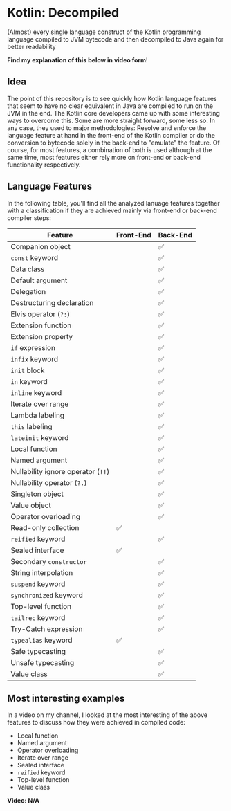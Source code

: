 # Kotlin: Decompiled

(Almost) every single language construct of the Kotlin programming language compiled to JVM bytecode and then decompiled
to Java again for better readability

**Find my explanation of this below in video form**!

## Idea

The point of this repository is to see quickly how Kotlin language features that seem to have no clear equivalent in
Java are compiled to run on the JVM in the end. The Kotlin core developers came up with some interesting ways to
overcome this. Some are more straight forward, some less so. In any case, they used to major methodologies:
Resolve and enforce the language feature at hand in the front-end of the Kotlin compiler or do the conversion to
bytecode solely in the back-end to "emulate" the feature. Of course, for most features, a combination of both is used
although at the same time, most features either rely more on front-end or back-end functionality respectively.

## Language Features

In the following table, you'll find all the analyzed lanuage features together with a classification if they are
achieved mainly via front-end or back-end compiler steps:

| Feature                            | Front-End | Back-End |
|------------------------------------|-----------|----------|
| Companion object                   |           | ✅        |
| `const` keyword                    |           | ✅        |
| Data class                         |           | ✅        |
| Default argument                   |           | ✅        |
| Delegation                         |           | ✅        |
| Destructuring declaration          |           | ✅        |
| Elvis operator (`?:`)              |           | ✅        |
| Extension function                 |           | ✅        |
| Extension property                 |           | ✅        |
| `if` expression                    |           | ✅        |
| `infix` keyword                    |           | ✅        |
| `init` block                       |           | ✅        |
| `in` keyword                       |           | ✅        |
| `inline` keyword                   |           | ✅        |
| Iterate over range                 |           | ✅        |
| Lambda labeling                    |           | ✅        |
| `this` labeling                    |           | ✅        |
| `lateinit` keyword                 |           | ✅        |
| Local function                     |           | ✅        |
| Named argument                     |           | ✅        |
| Nullability ignore operator (`!!`) |           | ✅        |
| Nullability operator (`?.`)        |           | ✅        |
| Singleton object                   |           | ✅        |
| Value object                       |           | ✅        |
| Operator overloading               |           | ✅        |
| Read-only collection               | ✅         |          |
| `reified` keyword                  |           | ✅        |
| Sealed interface                   | ✅         |          |
| Secondary `constructor`            |           | ✅        |
| String interpolation               |           | ✅        |
| `suspend` keyword                  |           | ✅        |
| `synchronized` keyword             |           | ✅        |
| Top-level function                 |           | ✅        |
| `tailrec` keyword                  |           | ✅        |
| Try-Catch expression               |           | ✅        |
| `typealias` keyword                | ✅         |          |
| Safe typecasting                   |           | ✅        |
| Unsafe typecasting                 |           | ✅        |
| Value class                        |           | ✅        |

## Most interesting examples

In a video on my channel, I looked at the most interesting of the above features to discuss how they were achieved in
compiled code:

- Local function
- Named argument
- Operator overloading
- Iterate over range
- Sealed interface
- `reified` keyword
- Top-level function
- Value class

**Video: N/A**
